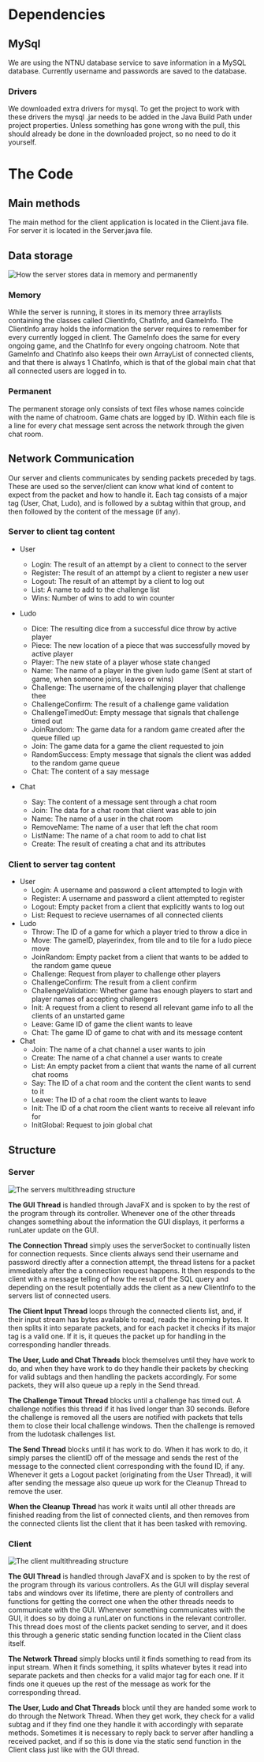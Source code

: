 # **Dependencies** 

## MySql

We are using the NTNU database service to save information in a MySQL database. 
Currently username and passwords are saved to the database.

### Drivers

We downloaded extra drivers for mysql.
To get the project to work with these drivers the mysql .jar needs to be added in the Java Build Path under project properties. Unless something has gone wrong with the pull, this should already be done in the downloaded project, so no need to do it yourself.

# **The Code**

## Main methods
The main method for the client application is located in the Client.java file. For server it is located in the Server.java file.

## Data storage
![How the server stores data in memory and permanently](https://bitbucket.org/repo/daRbxoA/images/4161267439-DataStorage.png)

### Memory

While the server is running, it stores in its memory three arraylists containing the classes called ClientInfo, ChatInfo, and GameInfo. The ClientInfo array holds the information the server requires to remember for every currently logged in client. The GameInfo does the same for every ongoing game, and the ChatInfo for every ongoing chatroom. Note that GameInfo and ChatInfo also keeps their own ArrayList of connected clients, and that there is always 1 ChatInfo, which is that of the global main chat that all connected users are logged in to.

### Permanent

The permanent storage only consists of text files whose names coincide with the name of chatroom. Game chats are logged by ID. Within each file is a line for every chat message sent across the network through the given chat room.

## Network Communication

Our server and clients communicates by sending packets preceded by tags. These are used so the server/client can know what kind of content to expect from the packet and how to handle it. Each tag consists of a major tag (User, Chat, Ludo), and is followed by a subtag within that group, and then followed by the content of the message (if any).

### Server to client tag content
* User
    * Login: The result of an attempt by a client to connect to the server
    * Register: The result of an attempt by a client to register a new user
    * Logout: The result of an attempt by a client to log out
    * List: A name to add to the challenge list
    * Wins: Number of wins to add to win counter

* Ludo
    * Dice: The resulting dice from a successful dice throw by active player
    * Piece: The new location of a piece that was successfully moved by active player
    * Player: The new state of a player whose state changed
    * Name: The name of a player in the given ludo game (Sent at start of game, when someone joins, leaves or wins)
    * Challenge: The username of the challenging player that challenge thee
    * ChallengeConfirm: The result of a challenge game validation
    * ChallengeTimedOut: Empty message that signals that challenge timed out
    * JoinRandom: The game data for a random game created after the queue filled up
    * Join: The game data for a game the client requested to join
    * RandomSuccess: Empty message that signals the client was added to the random game queue
    * Chat: The content of a say message
* Chat
    * Say: The content of a message sent through a chat room
    * Join: The data for a chat room that client was able to join
    * Name: The name of a user in the chat room
    * RemoveName: The name of a user that left the chat room
    * ListName: The name of a chat room to add to chat list
    * Create: The result of creating a chat and its attributes

### Client to server tag content
* User
    * Login: A username and password a client attempted to login with
    * Register: A username and password a client attempted to register
    * Logout: Empty packet from a client that explicitly wants to log out
    * List: Request to recieve usernames of all connected clients
* Ludo
    * Throw: The ID of a game for which a player tried to throw a dice in
    * Move: The gameID, playerindex, from tile and to tile for a ludo piece move
    * JoinRandom: Empty packet from a client that wants to be added to the random game queue
    * Challenge: Request from player to challenge other players
    * ChallengeConfirm: The result from a client confirm
    * ChallengeValidation: Whether game has enough players to start and player names of accepting challengers  
    * Init: A request from a client to resend all relevant game info to all the clients of an unstarted game
    * Leave: Game ID of game the client wants to leave
    * Chat: The game ID of game to chat with and its message content
* Chat
    * Join: The name of a chat channel a user wants to join
    * Create: The name of a chat channel a user wants to create
    * List: An empty packet from a client that wants the name of all current chat rooms
    * Say: The ID of a chat room and the content the client wants to send to it
    * Leave: The ID of a chat room the client wants to leave
    * Init: The ID of a chat room the client wants to receive all relevant info for
    * InitGlobal: Request to join global chat

## Structure

### Server
![The servers multithreading structure](https://bitbucket.org/repo/daRbxoA/images/2828161834-ServerStructure.png)

**The GUI Thread**
is handled through JavaFX and is spoken to by the rest of the program through its controller. Whenever one of the other threads changes something about the information the GUI displays, it performs a runLater update on the GUI.

**The Connection Thread**
simply uses the serverSocket to continually listen for connection requests. Since clients always send their username and password directly after a connection attempt, the thread listens for a packet immediately after the a connection request happens. It then responds to the client with a message telling of how the result of the SQL query and depending on the result potentially adds the client as a new ClientInfo to the servers list of connected users.

**The Client Input Thread**
loops through the connected clients list, and, if their input stream has bytes available to read, reads the incoming bytes. It then splits it into separate packets, and for each packet it checks if its major tag is a valid one. If it is, it queues the packet up for handling in the corresponding handler threads.

**The User, Ludo and Chat Threads**
block themselves until they have work to do, and when they have work to do they handle their packets by checking for valid subtags and then handling the packets accordingly. For some packets, they will also queue up a reply in the Send thread.

**The Challenge Timout Thread**
blocks until a challenge has timed out. A challenge notifies this thread if it has lived longer than 30 seconds. Before the challenge is removed all the users are notified with packets that tells them to close their local challenge windows. Then the challenge is removed from the ludotask challenges list. 

**The Send Thread**
blocks until it has work to do. When it has work to do, it simply parses the clientID off of the message and sends the rest of the message to the connected client corresponding with the found ID, if any. Whenever it gets a Logout packet (originating from the User Thread), it will after sending the message also queue up work for the Cleanup Thread to remove the user.

**When the Cleanup Thread**
has work it waits until all other threads are finished reading from the list of connected clients, and then removes from the connected clients list the client that it has been tasked with removing.

### Client
![The client multithreading structure](https://bitbucket.org/repo/daRbxoA/images/913381503-ClientStructure.png)

**The GUI Thread**
is handled through JavaFX and is spoken to by the rest of the program through its various controllers. As the GUI will display several tabs and windows over its lifetime, there are plenty of controllers and functions for getting the correct one when the other threads needs to communicate with the GUI. Whenever something communicates with the GUI, it does so by doing a runLater on functions in the relevant controller. This thread does most of the clients packet sending to server, and it does this through a generic static sending function located in the Client class itself.

**The Network Thread**
simply blocks until it finds something to read from its input stream. When it finds something, it splits whatever bytes it read into separate packets and then checks for a valid major tag for each one. If it finds one it queues up the rest of the message as work for the corresponding thread.

**The User, Ludo and Chat Threads**
block until they are handed some work to do through the Network Thread. When they get work, they check for a valid subtag and if they find one they handle it with accordingly with separate methods. Sometimes it is necessary to reply back to server after handling a received packet, and if so this is done via the static send function in the Client class just like with the GUI thread.

